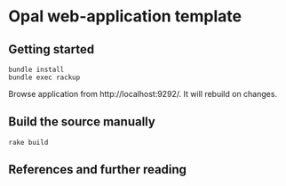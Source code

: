 Opal web-application template
================================================================================

Getting started
--------------------------------------------------------------------------------

```
bundle install
bundle exec rackup
```

Browse application from http://localhost:9292/. It will rebuild on changes.

Build the source manually
--------------------------------------------------------------------------------

```
rake build
```

References and further reading
--------------------------------------------------------------------------------

[1]: http://opalrb.org/
[2]: https://github.com/clearwater-rb/clearwater/